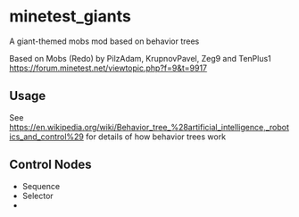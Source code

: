 # minetest_giants
A giant-themed mobs mod based on behavior trees


Based on Mobs (Redo) by PilzAdam, KrupnovPavel, Zeg9 and TenPlus1
https://forum.minetest.net/viewtopic.php?f=9&t=9917

## Usage
See https://en.wikipedia.org/wiki/Behavior_tree_%28artificial_intelligence,_robotics_and_control%29 for details of how behavior trees work

## Control Nodes
- Sequence
- Selector
- 
